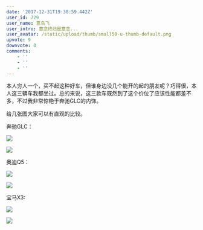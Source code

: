 ```yaml
---
date: '2017-12-31T19:38:59.442Z'
user_id: 729
user_name: 意鸟飞
user_intro: 意念终归是意念...
user_avatar: /static/upload/thumb/small50-u-thumb-default.png
upvote: 9
downvote: 0
comments:
    - ''
    - ''
    - ''
---
```


本人穷人一个，买不起这种好车，但谁身边没几个能开的起的朋友呢？巧得很，本人这三辆车我都坐过。总的来说，这三款车既然到了这个价位了应该性能都差不多，不过我非常惊艳于奔驰GLC的内饰。

给几张图大家可以有直观的比较。

奔驰GLC：

![](https://pincimg.com/posts/19732/e777f75113fcc44fa8c29a1f8b73b33f.jpg)

![](https://pincimg.com/posts/19732/f42d8bd5f6cdf2c7693f290f2484f527.jpg)

  

奥迪Q5：

![](https://pincimg.com/posts/19732/582bd35e07e62e65404cce5c0f1ef0b7.jpg)

![](https://pincimg.com/posts/19732/3e2e6483f4e6871126b312e53eb62aeb.jpg)

  

宝马X3:

  

![](https://pincimg.com/posts/19732/b33a6123a9c66132a1ad689fd484cba7.jpg)

![](https://pincimg.com/posts/19732/fef910f12fee9847fbcc7ea61aa070e4.jpg)
